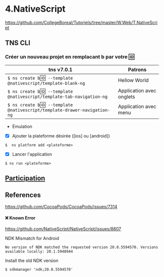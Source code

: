 # 4.NativeScript

https://github.com/CollegeBoreal/Tutoriels/tree/master/W.Web/T.NativeScript


## TNS CLI

### Créer un nouveau projet en remplacant b<mon ID> par votre :id:

|  tns v7.0.1                                                                  |  Patrons                          |
|------------------------------------------------------------------------------|-----------------------------------|
| `$ ns create b`:id:` --template @nativescript/template-blank-ng`             |  Hellow World                     |
| `$ ns create b`:id:` --template @nativescript/template-tab-navigation-ng`    |  Application avec onglets         |
| `$ ns create b`:id:` --template @nativescript/template-drawer-navigation-ng` |  Application avec menu            |

* Émulation

- [x] Ajouter la plateforme désirée ([ios] ou [android])

```
$  ns platform add <plateforme>
```

- [x] Lancer l'application

```
$ ns run <plateforme>
```

## [Participation](Participation.md)


## References

https://github.com/CocoaPods/CocoaPods/issues/7314

#### :x: Known Error

https://github.com/NativeScript/NativeScript/issues/8807

NDK Mismatch for Android

```
No version of NDK matched the requested version 20.0.5594570. Versions available locally: 20.1.5948944
```

Install the old NDK version

```
$ sdkmanager 'ndk;20.0.5594570'
```
